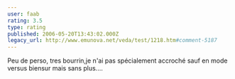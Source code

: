 ```yaml
---
user: faab
rating: 3.5
type: rating
published: 2006-05-20T13:43:02.000Z
legacy_url: http://www.emunova.net/veda/test/1218.htm#comment-5187
---
```

Peu de perso, tres bourrin,je n'ai pas spécialement accroché sauf en mode versus biensur mais sans plus....